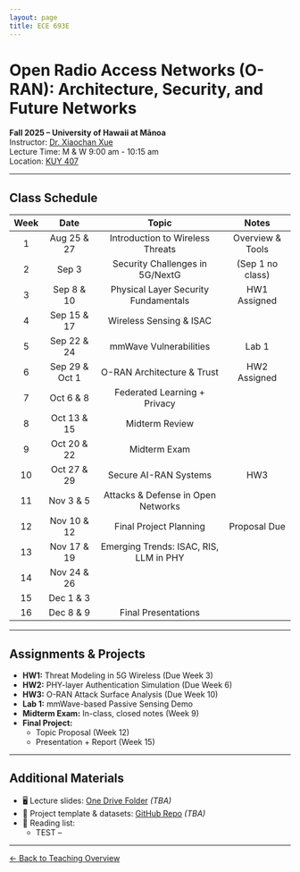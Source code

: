 ```yaml
---
layout: page
title: ECE 693E 
---
```


# Open Radio Access Networks (O-RAN): Architecture, Security, and Future Networks
**Fall 2025 – University of Hawaii at Mānoa**  
Instructor: [Dr. Xiaochan Xue](https://xueshannon.github.io/)  
Lecture Time:  M & W  9:00 am - 10:15 am  
Location: [KUY 407](https://manoa.hawaii.edu/campus-environments/kuykendall-hall/)

---

## Class Schedule

<div markdown="1" style="font-size: 13px;">

|Week|       Date       |                Topic                  |       Notes       |
|:-:|:------------:|:-------------------------------------:|:-----------------:|
| 1  | Aug 25 & 27   | Introduction to Wireless Threats        | Overview & Tools  |
| 2  | Sep 3         | Security Challenges in 5G/NextG         | (Sep 1 no class)  |
| 3  | Sep 8 & 10    | Physical Layer Security Fundamentals    | HW1 Assigned      |
| 4  | Sep 15 & 17   | Wireless Sensing & ISAC                 |                   |
| 5  | Sep 22 & 24   | mmWave Vulnerabilities                  | Lab 1             |
| 6  | Sep 29 & Oct 1| O-RAN Architecture & Trust              | HW2 Assigned      |
| 7  | Oct 6 & 8     | Federated Learning + Privacy            |                   |
| 8  | Oct 13 & 15   | Midterm Review                          |                   |
| 9  | Oct 20 & 22   | Midterm Exam                            |                   |
| 10 | Oct 27 & 29   | Secure AI-RAN Systems                   | HW3               |
| 11 | Nov 3 & 5     | Attacks & Defense in Open Networks      |                   |
| 12 | Nov 10 & 12   | Final Project Planning                  | Proposal Due      |
| 13 | Nov 17 & 19   | Emerging Trends: ISAC, RIS, LLM in PHY  |                   |
| 14 | Nov 24 & 26   |                                         |                   |
| 15 | Dec 1 & 3     |                                         |                   |
| 16 | Dec 8 & 9     | Final Presentations                     |                   |

</div>

---

## Assignments & Projects

- **HW1:** Threat Modeling in 5G Wireless (Due Week 3)  
- **HW2:** PHY-layer Authentication Simulation (Due Week 6)  
- **HW3:** O-RAN Attack Surface Analysis (Due Week 10)  
- **Lab 1:** mmWave-based Passive Sensing Demo  
- **Midterm Exam:** In-class, closed notes (Week 9)  
- **Final Project:**  
  - Topic Proposal (Week 12)  
  - Presentation + Report (Week 15)

---

## Additional Materials

- 🖥️ Lecture slides: [One Drive Folder](#) *(TBA)*  
- 📁 Project template & datasets: [GitHub Repo](#) *(TBA)*  
- 📖 Reading list:
  - TEST – 

---

[← Back to Teaching Overview](../teaching.md)